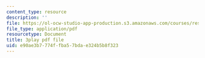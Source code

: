 ```yaml
---
content_type: resource
description: ''
file: https://ol-ocw-studio-app-production.s3.amazonaws.com/courses/res-ll-005-mathematics-of-big-data-and-machine-learning-january-iap-2020/e90ae3b7774ffba57bdae324b5b8f323_MTakzGAhYvo.pdf
file_type: application/pdf
resourcetype: Document
title: 3play pdf file
uid: e90ae3b7-774f-fba5-7bda-e324b5b8f323
---
```

